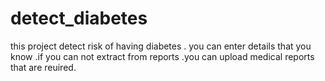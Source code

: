 # detect_diabetes
this project detect risk of having diabetes . you can enter details that you know .if  you can not extract from reports .you can upload medical reports that are reuired.
